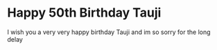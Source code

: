 # Happy 50th Birthday Tauji
 I wish you a very very happy birthday Tauji and im so sorry for the long delay
